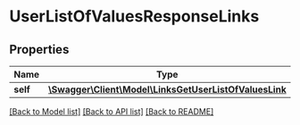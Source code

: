 # UserListOfValuesResponseLinks

## Properties
Name | Type | Description | Notes
------------ | ------------- | ------------- | -------------
**self** | [**\Swagger\Client\Model\LinksGetUserListOfValuesLink**](LinksGetUserListOfValuesLink.md) |  | [optional] 

[[Back to Model list]](../README.md#documentation-for-models) [[Back to API list]](../README.md#documentation-for-api-endpoints) [[Back to README]](../README.md)


